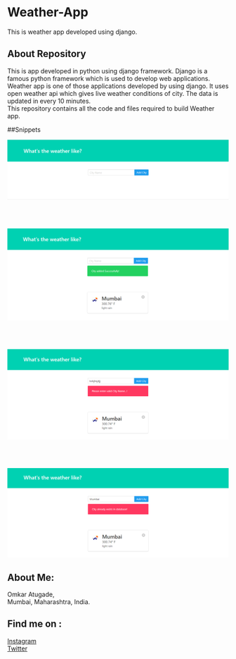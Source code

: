 # Weather-App
This is weather app developed using django.

## About Repository
This is app developed in python using django framework. Django is a famous python framework which is used to develop web applications. Weather app is one of those applications developed by using django. It uses open weather api which gives live weather conditions of city. The data is updated in every 10 minutes.<br>
This repository contains all the code and files required to build Weather app.

##Snippets
 <p align='center'>
  <img src="w1.png">
  </p>
 <br>
 <br>
 <p align='center'>
  <img src="w2.png">
  </p>
  
 <br>
 <br>
 
 <p align='center'>
  <img src="w3.png">
  </p>
  <br>
 <br>
 
 <p align='center'>
  <img src="w4.png">
  </p>

## About Me:
Omkar Atugade,<br>
Mumbai, Maharashtra, India.

## Find me on :
[Instagram](https://www.instagram.com/omi_atugade/)<br>
[Twitter](https://www.twitter.com/@AtugadeOmkar)
